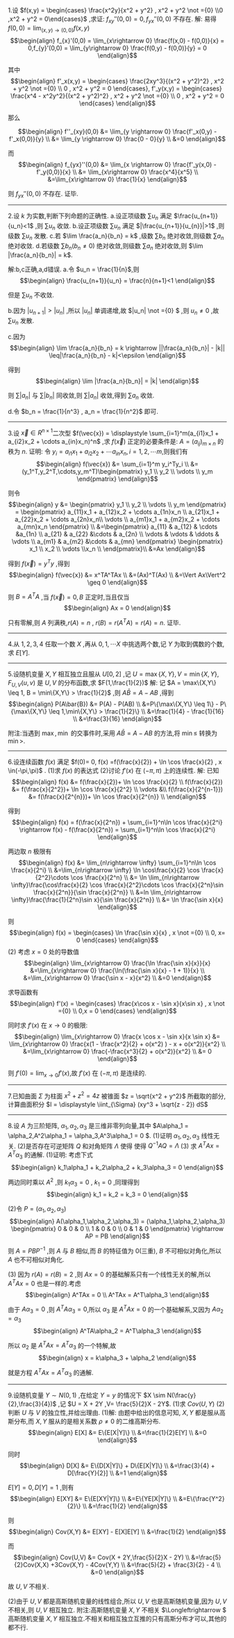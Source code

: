 1.设 $f(x,y) = \begin{cases} \frac{x^2y}{x^2 + y^2} , x^2 + y^2 \not ={0} \\0 ,x^2 + y^2 = 0\end{cases}$ ,求证: $f_{xy}''(0,0) = 0,f_{yx}''(0,0)$ 不存在.
解:
易得 $f(0,0) =\displaystyle  \lim_{(x,y)\rightarrow(0,0)} f(x,y)$
$$\begin{align}
    f_{x}'(0,0) = \lim_{x\rightarrow 0} \frac{f(x,0) - f(0,0)}{x} = 0,f_{y}'(0,0) = \lim_{y\rightarrow 0} \frac{f(0,y) - f(0,0)}{y} = 0
\end{align}$$

其中
$$\begin{align}
    f'_x(x,y) = \begin{cases}
        \frac{2xy^3}{(x^2 + y^2)^2} , x^2 + y^2 \not ={0} \\
        0 , x^2 + y^2 = 0
    \end{cases}, f'_y(x,y) = \begin{cases}
        \frac{x^4 - x^2y^2}{(x^2 + y^2)^2} , x^2 + y^2 \not ={0} \\
        0 , x^2 + y^2 = 0
    \end{cases}
\end{align}$$

那么

$$\begin{align}
    f''_{xy}(0,0) &= \lim_{y \rightarrow 0} \frac{f'_x(0,y) - f'_x(0,0)}{y} \\
    &= \lim_{y \rightarrow 0} \frac{0 - 0}{y} \\
    &=0
\end{align}$$

而
$$\begin{align}
    f_{yx}''(0,0) &= \lim_{x \rightarrow 0} \frac{f'_y(x,0) - f'_y(0,0)}{x} \\
    &= \lim_{x\rightarrow 0} \frac{x^4}{x^5} \\
    &=\lim_{x\rightarrow 0} \frac{1}{x}
\end{align}$$

则 $f_{yx}''(0,0)$ 不存在.
证毕.


---
2.设 $k$ 为实数,判断下列命题的正确性.
a.设正项级数 $\sum u_n$ 满足 $\frac{u_{n+1}}{u_n}<1$ ,则 $\sum u_n$ 收敛.
b.设正项级数 $\sum u_n$ 满足 $|\frac{u_{n+1}}{u_{n}}|>1$ ,则级数 $\sum u_n$ 发散.
c.若 $\lim \frac{a_n}{b_n} = k$ ,级数 $\sum b_n$ 绝对收敛,则级数 $\sum a_n$ 绝对收敛.
d.若级数 $\sum b_n(b_n\not ={0})$ 绝对收敛,则级数 $\sum a_n$ 绝对收敛,则 $\lim |\frac{a_n}{b_n}| = k$.

解:b,c正确,a,d错误.
a.令 $u_n = \frac{1}{n}$,则
$$\begin{align}
    \frac{u_{n+1}}{u_n} = \frac{n}{n+1}<1
\end{align}$$

但是 $\sum u_n$ 不收敛.

b.因为 $|u_{n+1}|>|u_n|$ ,所以 $|u_n|$ 单调递增,故 $|u_n| \not ={0} $ ,则 $u_{n} \not ={0}$  ,故 $\sum u_n$ 发散.

c.因为
$$\begin{align}
    \lim \frac{a_n}{b_n} = k \rightarrow ||\frac{a_n}{b_n}| - |k|| \leq|\frac{a_n}{b_n} - k|<\epsilon
\end{align}$$

得到
$$\begin{align}
    \lim |\frac{a_n}{b_n}| = |k|
\end{align}$$

则 $\sum |a_n|$ 与 $\sum |b_n|$ 同收敛,则 $\sum |a_n|$ 收敛,得到 $\sum a_n$ 收敛.

d.令 $b_n = \frac{1}{n^3} , a_n = \frac{1}{n^2}$ 即可.
  

---
3.设 $\vec{x} \in R^{n \times 1}$二次型 $f(\vec{x}) = \displaystyle \sum_{i=1}^m(a_{i1}x_1 + a_{i2}x_2 + \cdots a_{in}x_n)^n$ ,求 $f(\vec{x})$ 正定的必要条件是: $A = (a_{ij})_{m\times n}$ 的秩为 $n$.
证明:
令 $y_i = a_{i1}x_1 + a_{i2}x_2 + \cdots a_{in}x_n ,i=1,2,\cdots m$,则我们有
$$\begin{align}
    f(\vec{x}) &= \sum_{i=1}^m y_i^Ty_i \\
    &=(y_1^T,y_2^T,\cdots,y_m^T)\begin{pmatrix}
        y_1 \\
        y_2 \\
        \vdots \\
        y_m
    \end{pmatrix}
\end{align}$$

则令
$$\begin{align}
    y &= \begin{pmatrix}
        y_1 \\
        y_2 \\
        \vdots \\
        y_m
    \end{pmatrix} = \begin{pmatrix}
        a_{11}x_1 + a_{12}x_2 + \cdots a_{1n}x_n \\ 
        a_{21}x_1 + a_{22}x_2 + \cdots a_{2n}x_n\\
        \vdots \\
        a_{m1}x_1 + a_{m2}x_2 + \cdots a_{mn}x_n
    \end{pmatrix} \\
    &=\begin{pmatrix}
        a_{11} & a_{12} & \cdots &a_{1n} \\
        a_{21} & a_{22} &\cdots & a_{2n} \\
        \vdots & \vdots  & \ddots & \vdots \\
        a_{m1} & a_{m2} &\cdots & a_{mn} 
    \end{pmatrix} \begin{pmatrix}
        x_1 \\ x_2 \\ \vdots \\x_n \\
    \end{pmatrix}\\
    &=Ax
\end{align}$$

得到 $f(\vec{x}) = y^Ty$ ,得到
$$\begin{align}
    f(\vec{x}) &= x^TA^TAx \\
    &=(Ax)^T(Ax) \\
    &=\Vert Ax\Vert^2 \geq 0
\end{align}$$

则 $B = A^TA$ ,当 $f(\vec{x}) = 0 , B$ 正定时,当且仅当
$$\begin{align}
    Ax = 0
\end{align}$$

只有零解,则 $A$ 列满秩,$r(A) = n$ , $r(B) = r(A^TA) = r(A) = n$.
证毕.

---
4.从 $1,2,3,4$ 任取一个数 $X$ ,再从 $0,1,\cdots X$ 中挑选两个数,记 $Y$ 为取到偶数的个数,求 $E[Y]$.

---
5.设随机变量 $X,Y$ 相互独立且服从 $U[0,2]$ ,记 $U = \max\{X,Y\} ,V = \min\{X,Y\} ,F_{U,V}(u,v)$ 是 $U,V$ 的分布函数,求 $F(1,\frac{1}{2})$
解:
记 $A = \max\{X,Y\} \leq 1, B = \min\{X,Y\} > \frac{1}{2}$ ,则 $A\bar{B} = A - AB$ ,得到
$$\begin{align}
    P(A\bar{B}) &= P(A) - P(AB) \\
    &=P\{\max\{X,Y\} \leq 1\} - P\{\max\{X,Y\} \leq 1,\min\{X,Y\} > \frac{1}{2}\} \\
    &=\frac{1}{4} - \frac{1}{16} \\
    &=\frac{3}{16}
\end{align}$$

附注:当遇到 $\max ,\min$ 的交事件时,采用 $A\bar{B} = A - AB$ 的方法,将 $\min \leq$ 转换为 $\min >$.





---
6.设连续函数 $f(x)$ 满足 $f(0)= 0, f(x) =f(\frac{x}{2}) + \ln \cos \frac{x}{2} , x \in(-\pi,\pi)$ .
(1)求 $f(x)$ 的表达式
(2)讨论 $f'(x)$ 在 $(-\pi,\pi)$ 上的连续性.
解:
已知
$$\begin{align}
    f(x) &= f(\frac{x}{2})+ \ln \cos \frac{x}{2} \\
    f(\frac{x}{2}) &= f(\frac{x}{2^2})+ \ln \cos \frac{x}{2^2} \\
    \vdots &\\
    f(\frac{x}{2^{n-1}}) &= f(\frac{x}{2^{n}})+ \ln \cos \frac{x}{2^{n}} \\
\end{align}$$

得到
$$\begin{align}
    f(x)  = f(\frac{x}{2^n}) + \sum_{i=1}^n\ln \cos \frac{x}{2^i} \rightarrow f(x) - f(\frac{x}{2^n}) = \sum_{i=1}^n\ln \cos \frac{x}{2^i}
\end{align}$$

两边取 $n$ 极限有
$$\begin{align}
    f(x) &= \lim_{n\rightarrow \infty} \sum_{i=1}^n\ln \cos \frac{x}{2^i} \\
    &=\lim_{n\rightarrow \infty} \ln \cos\frac{x}{2} \cos \frac{x}{2^2}\cdots \cos \frac{x}{2^n} \\
    &= \ln  \lim_{n\rightarrow \infty}\frac{\cos\frac{x}{2} \cos \frac{x}{2^2}\cdots \cos \frac{x}{2^n}\sin \frac{x}{2^n}}{\sin \frac{x}{2^n}} \\
    &=ln \lim_{n\rightarrow \infty}\frac{\frac{1}{2^n}\sin x}{\sin \frac{x}{2^n}} \\
    &= \ln \frac{\sin x}{x}
\end{align}$$

则
$$\begin{align}
    f(x) = \begin{cases}
        \ln \frac{\sin x}{x} , x \not ={0} \\
        0, x= 0
    \end{cases}
\end{align}$$
(2) 
考虑 $x = 0$ 处的导数值
$$\begin{align}
    \lim_{x\rightarrow 0}  \frac{\ln \frac{\sin x}{x}}{x} &=\lim_{x\rightarrow 0} \frac{\ln(\frac{\sin x}{x} - 1 + 1)}{x} \\
    &=\lim_{x\rightarrow 0} \frac{\sin x - x}{x^2} \\
    &=0
\end{align}$$


求导函数有
$$\begin{align}
    f'(x) = \begin{cases}
        \frac{x\cos x - \sin x}{x\sin x} , x \not ={0} \\
        0,x = 0
    \end{cases}
\end{align}$$

同时求 $f'(x)$ 在 $x \rightarrow 0$ 的极限: 
$$\begin{align}
    \lim_{x\rightarrow 0} \frac{x \cos x - \sin x}{x \sin x} &= \lim_{x\rightarrow 0} \frac{x(1 - \frac{x^2}{2} + o(x^2) ) - x + o(x^2)}{x^2} \\
    &=\lim_{x\rightarrow 0} \frac{-\frac{x^3}{2} + o(x^2)}{x^2} \\
    &= 0
\end{align}$$

则 $f'(0) = \displaystyle \lim_{x\rightarrow 0} f'(x)$,故 $f'(x)$ 在 $(-\pi,\pi)$ 是连续的.


---
7.已知曲面 $\Sigma$ 为柱面 $x^2 + z^2 = 4z$ 被锥面 $z = \sqrt{x^2 + y^2}$ 所截取的部分,计算曲面积分 $I = \displaystyle \iint_{\Sigma} (xy^3 + \sqrt{z - 2}) dS$

---
8.设 $A$ 为三阶矩阵, $\alpha_1,\alpha_2,\alpha_3$ 是三维非零列向量,其中 $A\alpha_1 = \alpha_2,A^2\alpha_1 = \alpha_3,A^3\alpha_1 = 0 $.
(1)证明 $\alpha_1,\alpha_2,\alpha_3$ 线性无关.
(2)是否存在可逆矩阵 $Q$ 和对角矩阵 $\Lambda$ 使得 使得 $Q^{-1}AQ = \Lambda$
(3) 求 $A^TAx = A^T\alpha_3$ 的通解.
(1)证明:
考虑下式
$$\begin{align}
    k_1\alpha_1 + k_2\alpha_2 + k_3\alpha_3 = 0
\end{align}$$

两边同时乘以 $A^2$ ,则 $k_1\alpha_3 = 0$ , $k_1 = 0$ ,同理得到
$$\begin{align}
    k_1  = k_2 = k_3 = 0
\end{align}$$

(2)令 $P = (\alpha_1,\alpha_2,\alpha_3)$
$$\begin{align}
    A(\alpha_1,\alpha_2,\alpha_3) = (\alpha_1,\alpha_2,\alpha_3) \begin{pmatrix}
        0 & 0 & 0 \\
        1 & 0 & 0 \\
        0 & 1 & 0 
    \end{pmatrix} \rightarrow AP = PB 
\end{align}$$

则 $A = PBP^{-1}$ ,则 $A$ 与 $B$ 相似,而 $B$ 的特征值为 $0$(三重), $B$ 不可相似对角化,所以 $A$ 也不可相似对角化.

(3)
因为 $r(A) = r(B) = 2$ ,则 $Ax = 0$ 的基础解系只有一个线性无关的解,所以 $A^TAx = 0$ 也是一样的.考虑
$$\begin{align}
    A^TAx =  0 \\
    A^TAx = A^T\alpha_3
\end{align}$$

由于 $A\alpha_3 = 0$ ,则 $A^TA\alpha_3 = 0$,所以 $\alpha_3$ 是 $A^TAx = 0$ 的一个基础解系,又因为 $A\alpha_2 = \alpha_3$
$$\begin{align}
    A^TA\alpha_2 = A^T\alpha_3
\end{align}$$

所以 $\alpha_2$ 是 $A^TAx = A^T\alpha_3$ 的一个特解,故
$$\begin{align}
    x = k\alpha_3 + \alpha_2
\end{align}$$

就是方程 $A^TAx = A^T\alpha_3$ 的通解.

---
9.设随机变量 $Y\sim N(0,1)$ ,在给定 $Y = y$ 的情况下 $X \sim N(\frac{y}{2},\frac{3}{4})$ ,记 $U = X + 2Y ,V= \frac{5}{2}X - 2Y$.
(1)求 $Cov(U,Y)$
(2)判断 $U$ 与 $V$ 的独立性,并给出理由.
(1)解:
由题中给出的信息可知, $X,Y$ 都是服从高斯分布,而 $X,Y$ 服从的是相关系数 $\rho \not ={0}$ 的二维高斯分布.
$$\begin{align}
    E[X] &= E\{E[X|Y]\} \\
    &=\frac{1}{2}E[Y] \\
    &=0 
\end{align}$$

同时
$$\begin{align}
    D[X] &= E\{D[X|Y]\} + D\{E[X|Y]\} \\
    &=\frac{3}{4} + D[\frac{Y}{2}] \\
    &=1
\end{align}$$

$E[Y] = 0 ,D[Y] = 1$ ,则有
$$\begin{align}
    E[XY] &= E\{E[XY|Y]\} \\
    &=E\{YE[X|Y]\} \\
    &=E\{\frac{Y^2}{2}\} \\
    &=\frac{1}{2}
\end{align}$$

则
$$\begin{align}
    Cov(X,Y) &= E[XY] - E[X]E[Y] \\
    &=\frac{1}{2}
\end{align}$$

而
$$\begin{align}
    Cov(U,V) &= Cov(X + 2Y,\frac{5}{2}X - 2Y) \\
    &=\frac{5}{2}Cov(X,X) +3Cov(X,Y) - 4Cov(Y,Y) \\
    &=\frac{5}{2} + \frac{3}{2} - 4 \\
    &=0
\end{align}$$

故 $U,V$ 不相关.

(2)由于 $U,V$ 都是高斯随机变量的线性组合,所以 $U,V$ 也是高斯随机变量,因为 $U,V$ 不相关,则 $U,V$ 相互独立.
附注:高斯随机变量  $X,Y$ 不相关 $\Longleftrightarrow $ 高斯随机变量 $X,Y$ 相互独立.不相关和相互独立互推的只有高斯分布才可以,其他的都不行.